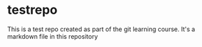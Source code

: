 # testrepo
This is a test repo created as part of the git learning course.
It's a markdown file in this repository

